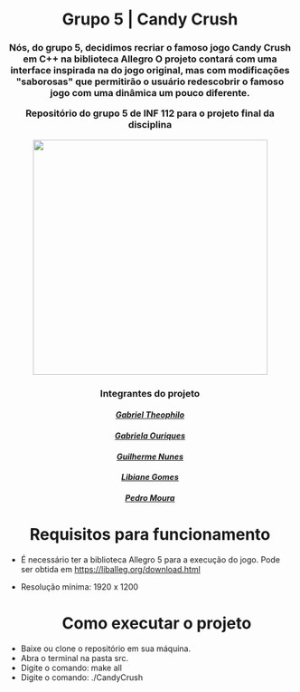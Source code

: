 <h1 align="center">
  Grupo 5 | Candy Crush
</h1>
<h3 align="center">
  Nós, do grupo 5, decidimos recriar o famoso jogo Candy Crush em C++ na biblioteca Allegro
  O projeto contará com uma interface inspirada na do jogo original, mas com modificações "saborosas" que permitirão o usuário redescobrir o famoso jogo com uma dinâmica um pouco diferente.

  Repositório do grupo 5 de INF 112 para o projeto final da disciplina
</h3>

<div align="center">
  <img  src="https://i.imgur.com/LKOFabQ.png" width="415px" heigth="405px"/>


<h3> Integrantes do projeto </h3>

  <h4><a href="https://github.com/GabrielTheophilo"><em>Gabriel Theophilo</em></a>
  <h4><a href="https://github.com/Gabrielaogd"><em>Gabriela Ouriques</em></a></h4>
  <h4><a href="https://github.com/guinlops"><em>Guilherme Nunes</em></a></h4>
  <h4><a href="https://github.com/Libianegomes"><em>Libiane Gomes</em></a></h4>
  <h4><a href="https://github.com/pedroohm"><em>Pedro Moura</em></a></h4>

</div>
  
   <h1 align="center">
  Requisitos para funcionamento
</h1>
  
+ É necessário ter a biblioteca Allegro 5 para a execução do jogo. Pode ser obtida em https://liballeg.org/download.html
+ Resolução mínima: 1920 x 1200
  
  <h1 align="center">
  Como executar o projeto
</h1>
  
+ Baixe ou clone o repositório em sua máquina.
+ Abra o terminal na pasta src.
+ Digite o comando: make all
+ Digite o comando: ./CandyCrush
